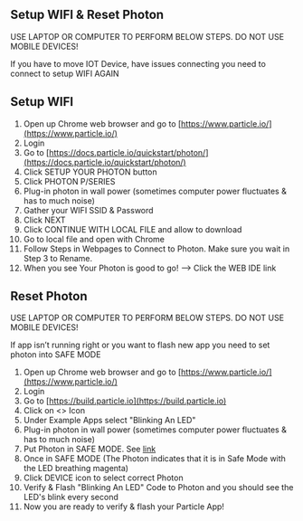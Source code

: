 ## Setup WIFI & Reset Photon 

USE LAPTOP OR COMPUTER TO PERFORM BELOW STEPS.
DO NOT USE MOBILE DEVICES!

If you have to move IOT Device, have issues connecting you need to connect to setup WIFI AGAIN

## Setup WIFI

1. Open up Chrome web browser and go to [https://www.particle.io/](https://www.particle.io/)
1. Login 
1. Go to [https://docs.particle.io/quickstart/photon/](https://docs.particle.io/quickstart/photon/)
1. Click SETUP YOUR PHOTON button
1. Click PHOTON P/SERIES
1. Plug-in photon in wall power (sometimes computer power fluctuates & has to much noise)
1. Gather your WIFI SSID & Password
1. Click NEXT
1. Click CONTINUE WITH LOCAL FILE and allow to download
1. Go to local file and open with Chrome
1. Follow Steps in Webpages to Connect to Photon. Make sure you wait in Step 3 to Rename. 
1. When you see Your Photon is good to go! —> Click the WEB IDE  link


## Reset Photon

USE LAPTOP OR COMPUTER TO PERFORM BELOW STEPS.
DO NOT USE MOBILE DEVICES!

If app isn’t running right or you want to flash new app you need to set photon into SAFE MODE

1. Open up Chrome web browser and go to [https://www.particle.io/](https://www.particle.io/)
1. Login
1. Go to [https://build.particle.io](https://build.particle.io)
1. Click on <> Icon
1. Under Example Apps select "Blinking An LED"
1. Plug-in photon in wall power (sometimes computer power fluctuates & has to much noise)
1. Put Photon in SAFE MODE. See [link](https://docs.particle.io/tutorials/device-os/led/photon/#safe-mode)
1. Once in SAFE MODE (The Photon indicates that it is in Safe Mode with the LED breathing magenta)
1. Click DEVICE icon to select correct Photon
1. Verify & Flash "Blinking An LED" Code to Photon and you should see the LED's blink every second
1. Now you are ready to verify & flash your Particle App!
